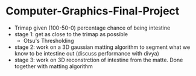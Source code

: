 # Computer-Graphics-Final-Project

- Trimap given (100-50-0) percentage chance of being intestine
- stage 1: get as close to the trimap as possible
  - Otsu's Thresholding
- stage 2: work on a 3D gaussian matting algorithm to segment what we know to be intestine out (discuss performance with divya)
- stage 3: work on 3D reconstrction of intestine from the matte. Done together with matting algorithm